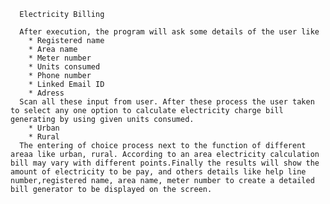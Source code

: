       Electricity Billing
      
      After execution, the program will ask some details of the user like
        * Registered name
        * Area name
        * Meter number
        * Units consumed
        * Phone number
        * Linked Email ID
        * Adress
      Scan all these input from user. After these process the user taken to select any one option to calculate electricity charge bill generating by using given units consumed.
        * Urban
        * Rural
      The entering of choice process next to the function of different areaa like urban, rural. According to an area electricity calculation bill may vary with different points.Finally the results will show the amount of electricity to be pay, and others details like help line number,registered name, area name, meter number to create a detailed bill generator to be displayed on the screen.
